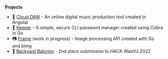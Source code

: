### 

**Projects**
- 🎹 [Cloud DAW](https://cloud-daw.vercel.app/projectsDashboard) - An online digital music production tool created in Angular
- 🔑 [Keeper](https://github.com/michaelyang12/keeper) - A simple, secure CLI password manager created using Cobra in Go
- 📷 [Frame](https://github.com/michaelyang12/frame) (work in progress) - Image processing API created with Go and bimg
- 🌱 [Backyard Babylon](https://devpost.com/software/backyard-babylon?ref_content=my-projects-tab&ref_feature=my_projects) - 2nd place submission to HACK WashU 2022

